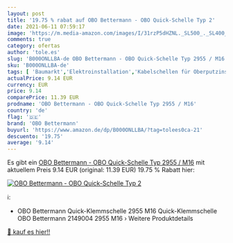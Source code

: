 ```yaml
---
layout: post
title: '19.75 % rabat auf OBO Bettermann - OBO Quick-Schelle Typ 2'
date: 2021-06-11 07:59:17
image: 'https://m.media-amazon.com/images/I/31rzP5dHZNL._SL500_._SL400_.jpg'
comments: true
category: ofertas
author: 'tole.es'
slug: 'B000ONLLBA-de OBO Bettermann - OBO Quick-Schelle Typ 2955 / M16'
sku: 'B000ONLLBA-de'
tags: [ 'Baumarkt','Elektroinstallation','Kabelschellen für Oberputzinstallation','Oberputzinstallation','obo bettermann', ]
actualPrice: 9.14 EUR
currency: EUR
price: 9.14
comparePrice: 11.39 EUR
prodname: 'OBO Bettermann - OBO Quick-Schelle Typ 2955 / M16'
country: 'de'
flag: '🇩🇪'
brand: 'OBO Bettermann'
buyurl: 'https://www.amazon.de/dp/B000ONLLBA/?tag=tolees0ca-21'
descuento: '19.75'
average: '9.14'
---
```


Es gibt ein [OBO Bettermann - OBO Quick-Schelle Typ 2955 / M16](https://www.amazon.de/dp/B000ONLLBA/?tag=tolees0ca-21) mit aktuellem Preis 9.14 EUR (original: 11.39 EUR) 19.75 % Rabatt hier:

[![OBO Bettermann - OBO Quick-Schelle Typ 2](https://m.media-amazon.com/images/I/31rzP5dHZNL._SL500_._SL400_.jpg)](https://www.amazon.de/dp/B000ONLLBA/?tag=tolees0ca-21)

ℹ️:

- OBO Bettermann Quick-Klemmschelle 2955 M16 Quick-Klemmschelle OBO Bettermann 2149004 2955 M16 › Weitere Produktdetails

[🛒 kauf es hier!!](https://www.amazon.de/dp/B000ONLLBA/?tag=tolees0ca-21)
